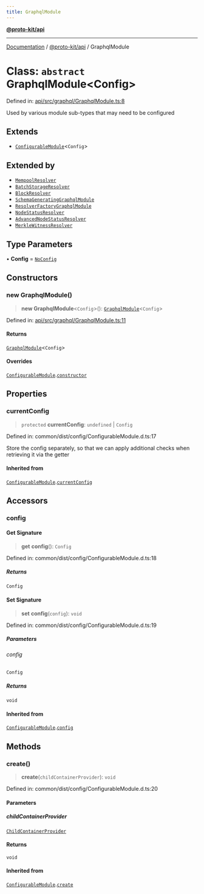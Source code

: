 ```yaml
---
title: GraphqlModule
---
```


[**@proto-kit/api**](../README.md)

***

[Documentation](../../../README.md) / [@proto-kit/api](../README.md) / GraphqlModule

# Class: `abstract` GraphqlModule\<Config\>

Defined in: [api/src/graphql/GraphqlModule.ts:8](https://github.com/proto-kit/framework/blob/28efa802e3737fc3b77339148b307ef7246f3ef1/packages/api/src/graphql/GraphqlModule.ts#L8)

Used by various module sub-types that may need to be configured

## Extends

- [`ConfigurableModule`](../../common/classes/ConfigurableModule.md)\<`Config`\>

## Extended by

- [`MempoolResolver`](MempoolResolver.md)
- [`BatchStorageResolver`](BatchStorageResolver.md)
- [`BlockResolver`](BlockResolver.md)
- [`SchemaGeneratingGraphqlModule`](SchemaGeneratingGraphqlModule.md)
- [`ResolverFactoryGraphqlModule`](ResolverFactoryGraphqlModule.md)
- [`NodeStatusResolver`](NodeStatusResolver.md)
- [`AdvancedNodeStatusResolver`](AdvancedNodeStatusResolver.md)
- [`MerkleWitnessResolver`](MerkleWitnessResolver.md)

## Type Parameters

• **Config** = [`NoConfig`](../../common/type-aliases/NoConfig.md)

## Constructors

### new GraphqlModule()

> **new GraphqlModule**\<`Config`\>(): [`GraphqlModule`](GraphqlModule.md)\<`Config`\>

Defined in: [api/src/graphql/GraphqlModule.ts:11](https://github.com/proto-kit/framework/blob/28efa802e3737fc3b77339148b307ef7246f3ef1/packages/api/src/graphql/GraphqlModule.ts#L11)

#### Returns

[`GraphqlModule`](GraphqlModule.md)\<`Config`\>

#### Overrides

[`ConfigurableModule`](../../common/classes/ConfigurableModule.md).[`constructor`](../../common/classes/ConfigurableModule.md#constructors)

## Properties

### currentConfig

> `protected` **currentConfig**: `undefined` \| `Config`

Defined in: common/dist/config/ConfigurableModule.d.ts:17

Store the config separately, so that we can apply additional
checks when retrieving it via the getter

#### Inherited from

[`ConfigurableModule`](../../common/classes/ConfigurableModule.md).[`currentConfig`](../../common/classes/ConfigurableModule.md#currentconfig)

## Accessors

### config

#### Get Signature

> **get** **config**(): `Config`

Defined in: common/dist/config/ConfigurableModule.d.ts:18

##### Returns

`Config`

#### Set Signature

> **set** **config**(`config`): `void`

Defined in: common/dist/config/ConfigurableModule.d.ts:19

##### Parameters

###### config

`Config`

##### Returns

`void`

#### Inherited from

[`ConfigurableModule`](../../common/classes/ConfigurableModule.md).[`config`](../../common/classes/ConfigurableModule.md#config)

## Methods

### create()

> **create**(`childContainerProvider`): `void`

Defined in: common/dist/config/ConfigurableModule.d.ts:20

#### Parameters

##### childContainerProvider

[`ChildContainerProvider`](../../common/interfaces/ChildContainerProvider.md)

#### Returns

`void`

#### Inherited from

[`ConfigurableModule`](../../common/classes/ConfigurableModule.md).[`create`](../../common/classes/ConfigurableModule.md#create)
